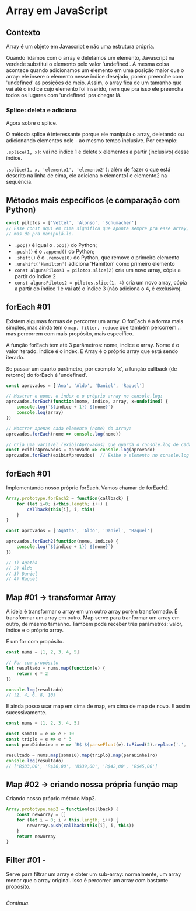 # Array em JavaScript

## Contexto

Array é um objeto em Javascript e não uma estrutura própria. 

Quando lidamos com o array e deletamos um elemento, Javascript na verdade substitui o elemento pelo valor 'undefined'. A mesma coisa acontece quando adicionamos um elemento em uma posição maior que o array: ele insere o elemento nesse índice desejado, porém preenche com 'undefined' as posições do meio. Assim, o array fica de um tamanho que vai até o índice cujo elemento foi inserido, nem que pra isso ele preencha todos os lugares com 'undefined' pra chegar lá. 

### Splice: deleta e adiciona

Agora sobre o splice.

O método splice é interessante porque ele manipula o array, deletando ou adicionando elementos nele - ao mesmo tempo inclusive. Por exemplo:

`.splice(1, x)`: vai no índice 1 e delete x elementos a partir (inclusivo) desse índice. 

`.splice(1, x, 'elemento1', 'elemento2')`: além de fazer o que está descrito na linha de cima, ele adiciona o elemento1 e elemento2 na sequência. 

## Métodos mais específicos (e comparação com Python)

```javascript
const pilotos = ['Vettel', 'Alonso', 'Schumacher']
// Esse const aqui em cima significa que aponta sempre pra esse array,
// mas dá pra manipulá-lo.
```

* `.pop()` é igual o `.pop()` do Python;
* `.push()` é o `.append()` do Python;
* `.shift()` é o `.remove(0)` do Python, que remove o primeiro elemento
* `.unshift('Hamilton')` adiciona 'Hamilton' como primeiro elemento
* `const algunsPiloos1 = pilotos.slice(2)` cria um novo array, cópia a partir do índice 2
* `const algunsPilotos2 = pilotos.slice(1, 4)` cria um novo array, cópia a partir do índice 1 e vai até o índice 3 (não adiciona o 4, é exclusivo).

## forEach #01

Existem algumas formas de percorrer um array. O forEach é a forma mais simples, mas ainda tem o `map, filter, reduce` que também percorrem... mas percorrem com mais propósito, mais específico.

A função forEach tem até 3 parâmetros: nome, indice e array. Nome é o valor iterado. Índice é o index. E Array é o próprio array que está sendo iterado.

Se passar um quarto parâmetro, por exemplo 'x', a função callback (de retorno) do forEach é 'undefined'.

```javascript
const aprovados = ['Ana', 'Aldo', 'Daniel', 'Raquel']

// Mostrar o nome, o index e o próprio array no console.log:
aprovados.forEach(function(nome, indice, array, x=undefined) {
    console.log(`${indice + 1}) ${nome}`)
    console.log(array)
})

// Mostrar apenas cada elemento (nome) do array:
aprovados.forEach(nome => console.log(nome))

// Cria uma variável (exibirAprovados) que guarda o console.log de cada item iterado:
const exibirAprovados = aprovado => console.log(aprovado)
aprovados.forEach(exibirAprovados)  // Exibe o elemento no console.log
```

## forEach #01

Implementando nosso próprio forEach. Vamos chamar de forEach2.

```javascript
Array.prototype.forEach2 = function(callback) {
    for (let i=0; i<this.length; i++) {
        callback(this[i], i, this)
    }
}

const aprovados = ['Agatha', 'Aldo', 'Daniel', 'Raquel']

aprovados.forEach2(function(nome, indice) {
    console.log(`${indice + 1}) ${nome}`)
})

// 1) Agatha
// 2) Aldo
// 3) Daniel
// 4) Raquel
```

## Map #01 -> transformar Array

A ideia é transformar o array em um outro array porém transformado. É transformar um array em outro. Map serve para tranformar um array em outro, de mesmo tamanho. Também pode receber três parâmetros: valor, índice e o próprio array.

É um for com propósito.

```javascript
const nums = [1, 2, 3, 4, 5]

// For com propósito
let resultado = nums.map(function(e) {
    return e * 2
})

console.log(resultado)
// [2, 4, 6, 8, 10]
```

E ainda posso usar map em cima de map, em cima de map de novo. E assim sucessivamente.

```javascript
const nums = [1, 2, 3, 4, 5]

const soma10 = e => e + 10
const triplo = e => e * 3
const paraDinheiro = e => `R$ ${parseFloat(e).toFixed(2).replace('.', ',')}`

resultado = nums.map(soma10).map(triplo).map(paraDinheiro)
console.log(resultado)
// ['R$33,00', 'R$36,00', 'R$39,00', 'R$42,00', 'R$45,00']
```

## Map #02 -> criando nossa própria função map

Criando nosso próprio método Map2.

```javascript
Array.prototype.map2 = function(callback) {
    const newArray = []
    for (let i = 0; i < this.length; i++) {
        newArray.push(callback(this[i], i, this))
    }
    return newArray
}
```

## Filter #01 - 

Serve para filtrar um array e obter um sub-array: normalmente, um array menor que o array original. Isso é percorrer um array com bastante propósito. 

```javascript

```

*Continua*.